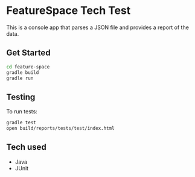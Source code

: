 # FeatureSpace Tech Test

This is a console app that parses a JSON file and provides a report of the data.

## Get Started

```sh
cd feature-space
gradle build
gradle run
```

## Testing

To run tests:
```sh
gradle test
open build/reports/tests/test/index.html
```

## Tech used
- Java
- JUnit